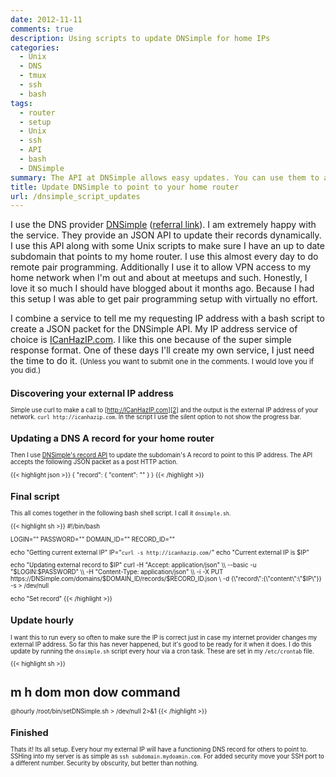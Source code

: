 ```yaml
---
date: 2012-11-11
comments: true
description: Using scripts to update DNSimple for home IPs
categories:
  - Unix
  - DNS
  - tmux
  - ssh
  - bash
tags:
  - router
  - setup
  - Unix
  - ssh
  - API
  - bash
  - DNSimple
summary: The API at DNSimple allows easy updates. You can use them to add a subdomain to point to your home router. I make extensive use of this for remote pair programming.
title: Update DNSimple to point to your home router
url: /dnsimple_script_updates
---
```


I use the DNS provider [DNSimple][1] ([referral link][3]). I am extremely happy with the service. They provide an JSON API to update their records dynamically. I use this API along with some Unix scripts to make sure I have an up to date subdomain that points to my home router. I use this almost every day to do remote pair programming. Additionally I use it to allow VPN access to my home network when I'm out and about at meetups and such. Honestly, I love it so much I should have blogged about it months ago. Because I had this setup I was able to get pair programming setup with virtually no effort.

I combine a service to tell me my requesting IP address with a bash script to create a JSON packet for the DNSimple API. My IP address service of choice is [ICanHazIP.com][2]. I like this one because of the super simple response format. One of these days I'll create my own service, I just need the time to do it. <small>(Unless you want to submit one in the comments. I would love you if you did.)<small>

## Discovering your external IP address
Simple use curl to make a call to [http://ICanHazIP.com][2] and the output is the external IP address of your network. `curl http://icanhazip.com`. In the script I use the silent option to not show the progress bar.

## Updating a DNS A record for your home router
Then I use [DNSimple's record API][4] to update the subdomain's A record to point to this IP address. The API accepts the following JSON packet as a post HTTP action.

{{< highlight json >}}
{
    "record": {
        "content": "<ip address>"
    }
}
{{< /highlight >}}

## Final script
This all comes together in the following bash shell script. I call it `dnsimple.sh`.

{{< highlight sh >}}
#!/bin/bash

LOGIN="<enter yours here>"
PASSWORD="<enter yours here>"
DOMAIN_ID="<enter yours here>"
RECORD_ID="<enter yours here>"

echo "Getting current external IP"
IP="`curl -s http://icanhazip.com/`"
echo "Current external IP is $IP"

echo "Updating external record to $IP"
curl -H "Accept: application/json" \\
    --basic -u "$LOGIN:$PASSWORD" \\
    -H "Content-Type: application/json" \\
    -i -X PUT https://DNSimple.com/domains/$DOMAIN_ID/records/$RECORD_ID.json \\
    -d {\\"record\\":{\\"content\\":\\"$IP\\"}} -s > /dev/null

echo "Set record"
{{< /highlight >}}

## Update hourly
I want this to run every so often to make sure the IP is correct just in case my internet provider changes my external IP address. So far this has never happened, but it's good to be ready for it when it does. I do this update by running the `dnsimple.sh` script every hour via a cron task. These are set in my `/etc/crontab` file.

{{< highlight sh >}}
# m h  dom mon dow   command
@hourly /root/bin/setDNSimple.sh > /dev/null 2>&1
{{< /highlight >}}

## Finished
Thats it! Its all setup. Every hour my external IP will have a functioning DNS record for others to point to. SSHing into my server is as simple as `ssh subdomain.mydoamin.com`. For added security move your SSH port to a different number. Security by obscurity, but better than nothing.

[1]: http://dnsimple.com
[2]: http://icanhazip.com/
[3]: https://dnsimple.com/r/65fab1b1ffee66 "DNSimple referal link"
[4]: http://developer.dnsimple.com/domains/records/ "Record API reference"
